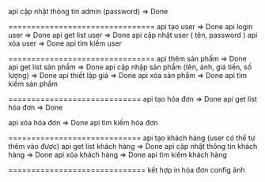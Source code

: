 api cập nhật thông tin admin (password) => Done

================================
api tạo user => Done
api login user => Done
api get list user => Done
api cập nhật user ( tên, password )
api xóa user => Done
api tìm kiếm user

================================
api thêm sản phẩm => Done
api get list sản phẩm => Done
api cập nhập sản phẩm (tên, ảnh, giá tiền, số lượng) => Done
api thiết lập giá => Done
api xóa sản phẩm => Done
api tìm kiếm sản phẩm


=============================
api tạo hóa đơn => Done
api get list hóa đơn => Done
<!-- api get chi tiết hóa đơn -->
api xóa hóa đơn => Done
api tìm kiếm hóa đơn

=============================
api tạo khách hàng (user có thể tự thêm vào được)
api get list khách hàng => Done
api cập nhật thông tin khách hàng => Done
api xóa khách hàng => Done
api tìm kiếm khách hàng


==============================
kết hợp in hóa đơn
config ảnh
